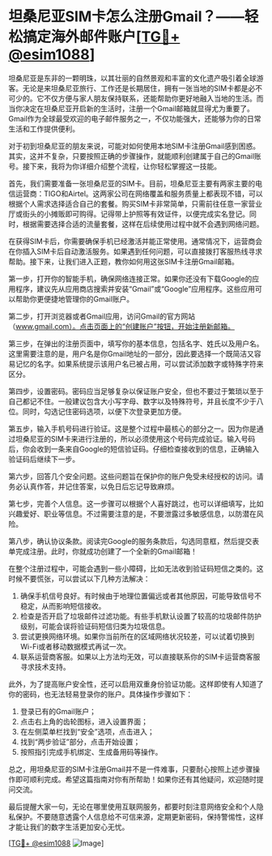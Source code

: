 # 坦桑尼亚SIM卡怎么注册Gmail？——轻松搞定海外邮件账户[[TG💪+ @esim1088](https://t.me/s/esim1088)]

坦桑尼亚是东非的一颗明珠，以其壮丽的自然景观和丰富的文化遗产吸引着全球游客。无论是来坦桑尼亚旅行、工作还是长期居住，拥有一张当地的SIM卡都是必不可少的。它不仅方便与家人朋友保持联系，还能帮助你更好地融入当地的生活。而当你决定在坦桑尼亚开启新的生活时，注册一个Gmail邮箱就显得尤为重要了。Gmail作为全球最受欢迎的电子邮件服务之一，不仅功能强大，还能够为你的日常生活和工作提供便利。

对于初到坦桑尼亚的朋友来说，可能对如何使用本地SIM卡注册Gmail感到困惑。其实，这并不复杂，只要按照正确的步骤操作，就能顺利创建属于自己的Gmail账号。接下来，我将为你详细介绍整个流程，让你轻松掌握这一技能。

首先，我们需要准备一张坦桑尼亚的SIM卡。目前，坦桑尼亚主要有两家主要的电信运营商：TIGO和Airtel。这两家公司在网络覆盖和服务质量上都表现不错，可以根据个人需求选择适合自己的套餐。购买SIM卡非常简单，只需前往任意一家营业厅或街头的小摊贩即可购得。记得带上护照等有效证件，以便完成实名登记。同时，根据需要选择合适的流量套餐，这样在后续使用过程中就不会遇到网络问题。

在获得SIM卡后，你需要确保手机已经激活并能正常使用。通常情况下，运营商会在你插入SIM卡后自动激活服务。如果遇到任何问题，可以直接拨打客服热线寻求帮助。接下来，让我们进入正题，教你如何用这张SIM卡注册Gmail邮箱。

第一步，打开你的智能手机，确保网络连接正常。如果你还没有下载Google的应用程序，建议先从应用商店搜索并安装“Gmail”或“Google”应用程序。这些应用可以帮助你更便捷地管理你的Gmail账户。

第二步，打开浏览器或者Gmail应用，访问Gmail的官方网站（www.gmail.com）。点击页面上的“创建账户”按钮，开始注册新邮箱。

第三步，在弹出的注册页面中，填写你的基本信息，包括名字、姓氏以及用户名。这里需要注意的是，用户名是你Gmail地址的一部分，因此要选择一个既简洁又容易记忆的名字。如果系统提示该用户名已被占用，可以尝试添加数字或特殊字符来区分。

第四步，设置密码。密码应当足够复杂以保证账户安全，但也不要过于繁琐以至于自己都记不住。一般建议包含大小写字母、数字以及特殊符号，并且长度不少于八位。同时，勾选记住密码选项，以便下次登录更加方便。

第五步，输入手机号码进行验证。这是整个过程中最核心的部分之一。因为你是通过坦桑尼亚的SIM卡来进行注册的，所以必须使用这个号码完成验证。输入号码后，你会收到一条来自Google的短信验证码。仔细检查接收到的信息，正确输入验证码后继续下一步。

第六步，回答几个安全问题。这些问题旨在保护你的账户免受未经授权的访问。请务必认真作答，并记住答案，以免日后忘记导致麻烦。

第七步，完善个人信息。这一步骤可以根据个人喜好跳过，也可以详细填写，比如兴趣爱好、职业等信息。不过需要注意的是，不要泄露过多敏感信息，以防潜在风险。

第八步，确认协议条款。阅读完Google的服务条款后，勾选同意框，然后提交表单完成注册。此时，你就成功创建了一个全新的Gmail邮箱！

在整个注册过程中，可能会遇到一些小障碍，比如无法收到验证码短信之类的。这时候不要慌张，可以尝试以下几种方法解决：

1. 确保手机信号良好。有时候由于地理位置偏远或者其他原因，可能导致信号不稳定，从而影响短信接收。
2. 检查是否开启了垃圾邮件过滤功能。有些手机默认设置了较高的垃圾邮件防护级别，可能会误将验证码短信归类为垃圾信息。
3. 尝试更换网络环境。如果你当前所在的区域网络状况较差，可以试着切换到Wi-Fi或者移动数据模式再试一次。
4. 联系运营商客服。如果以上方法均无效，可以直接联系你的SIM卡运营商客服寻求技术支持。

此外，为了提高账户安全性，还可以启用双重身份验证功能。这样即使有人知道了你的密码，也无法轻易登录你的账户。具体操作步骤如下：

1. 登录已有的Gmail账户；
2. 点击右上角的齿轮图标，进入设置界面；
3. 在左侧菜单栏找到“安全”选项，点击进入；
4. 找到“两步验证”部分，点击开始设置；
5. 按照指引完成手机绑定、生成备用码等操作。

总之，用坦桑尼亚的SIM卡注册Gmail并不是一件难事，只要耐心按照上述步骤操作即可顺利完成。希望这篇指南对你有所帮助！如果你还有其他疑问，欢迎随时提问交流。

最后提醒大家一句，无论在哪里使用互联网服务，都要时刻注意网络安全和个人隐私保护。不要随意透露个人信息给不可信来源，定期更新密码，保持警惕性，这样才能让我们的数字生活更加安心无忧。

[[TG💪+ @esim1088](https://t.me/s/esim1088) ![Image](https://i.postimg.cc/4NQfJmqS/Snipaste-2025-05-13-00-14-12.png)]